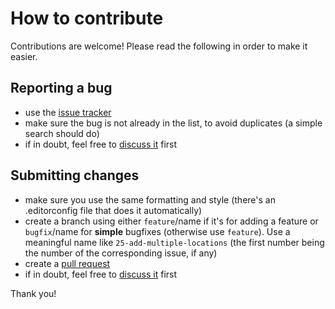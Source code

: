 # How to contribute

Contributions are welcome! Please read the following in order to make it easier.

## Reporting a bug

* use the [issue tracker](https://github.com/zapek/Xeres/issues)
* make sure the bug is not already in the list, to avoid duplicates (a simple search should do)
* if in doubt, feel free to [discuss it](https://github.com/zapek/Xeres/discussions) first

## Submitting changes

* make sure you use the same formatting and style (there's an .editorconfig file that does it automatically)
* create a branch using either `feature`/name if it's for adding a feature or `bugfix`/name for **simple** bugfixes (otherwise use `feature`). Use a meaningful name like `25-add-multiple-locations` (the first number being the number of the corresponding issue, if any)
* create a [pull request](https://github.com/zapek/Xeres/pulls)
* if in doubt, feel free to [discuss it](https://github.com/zapek/Xeres/discussions) first

Thank you!